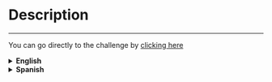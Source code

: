 # Description

---

You can go directly to the challenge by [clicking here](https://adventjs.dev/en/challenges/2023/3)

<details show>
<summary><b>English</b></summary>
In Santa's workshop, a mischievous elf has been playing around with the gift production line, adding or removing an unplanned step.

You have the original sequence of original manufacturing steps and the modified modified sequence that may include an extra step or be missing a step.

Your task is to write a function that identifies and returns the first extra step that was added or removed in the manufacturing chain. If there is no difference between the sequences, return an empty string.

```js
const original = 'abcd'
const modified = 'abcde'
findNaughtyStep(original, modified) // 'e'

const original = 'stepfor'
const modified = 'stepor'
findNaughtyStep(original, modified) // 'f'

const original = 'abcde'
const modified = 'abcde'
findNaughtyStep(original, modified) // ''
```

Please, keep in mind:

- **There will always be one different step or none.**
- **The modification can occur anywhere in the string.**
- **The original steps could be empty**

</details>

<details show>
<summary><b>Spanish</b></summary>
En el taller de Santa, un elfo travieso ha estado jugando en la cadena de fabricación de regalos, añadiendo o eliminando un paso no planificado.

Tienes la secuencia original de pasos en la fabricación original y la secuencia modificada modified que puede incluir un paso extra o faltar un paso.

Tu tarea es escribir una función que identifique y devuelva el primer paso extra que se ha añadido o eliminado en la cadena de fabricación. Si no hay ninguna diferencia entre las secuencias, devuelve una cadena vacía.

```js
const original = 'abcd'
const modified = 'abcde'
findNaughtyStep(original, modified) // 'e'

const original = 'stepfor'
const modified = 'stepor'
findNaughtyStep(original, modified) // 'f'

const original = 'abcde'
const modified = 'abcde'
findNaughtyStep(original, modified) // ''
```

A tener en cuenta:

- **Siempre habrá un paso de diferencia o ninguno.**
- **La modificación puede ocurrir en cualquier lugar de la cadena.**
- **La secuencia original puede estar vacía**

</details>
